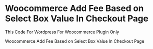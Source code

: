 # Woocommerce Add Fee Based on Select Box Value In Checkout Page

This Code For Wordpress For Woocommerce Plugin Only

Woocommerce Add Fee Based on Select Box Value In Checkout Page
